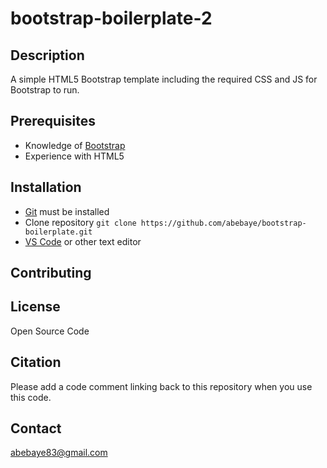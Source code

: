 # bootstrap-boilerplate-2


## Description
A simple HTML5 Bootstrap template including the required CSS and JS for Bootstrap to run.

## Prerequisites
- Knowledge of [Bootstrap](https://getbootstrap.com/docs/5.1/getting-started/download/) 
- Experience with HTML5

## Installation
- [Git](https://git-scm.com/) must be installed
- Clone repository `git clone https://github.com/abebaye/bootstrap-boilerplate.git`
- [VS Code](https://code.visualstudio.com/) or other text editor

## Contributing

## License
Open Source Code

## Citation

Please add a code comment linking back to this repository when you use this code.

## Contact

abebaye83@gmail.com
